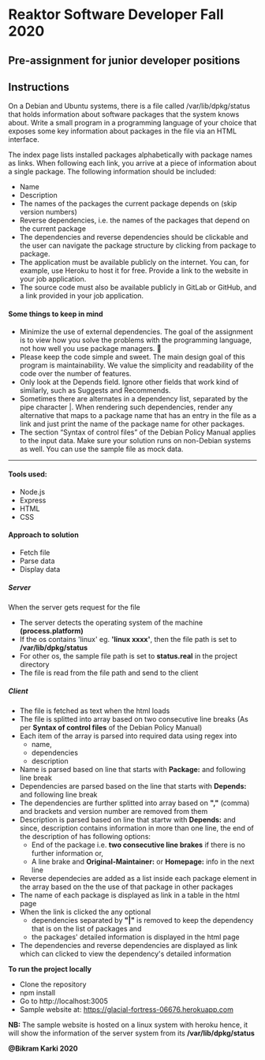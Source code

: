 # Reaktor Software Developer Fall 2020

## Pre-assignment for junior developer positions

## Instructions

On a Debian and Ubuntu systems, there is a file called /var/lib/dpkg/status that holds information about software packages that the system knows about. Write a small program in a programming language of your choice that exposes some key information about packages in the file via an HTML interface.

The index page lists installed packages alphabetically with package names as links.
When following each link, you arrive at a piece of information about a single package. The following information should be included:

- Name
- Description
- The names of the packages the current package depends on (skip version numbers)
- Reverse dependencies, i.e. the names of the packages that depend on the current package
- The dependencies and reverse dependencies should be clickable and the user can navigate the package structure by clicking from package to package.
- The application must be available publicly on the internet. You can, for example, use Heroku to host it for free. Provide a link to the website in your job application.
- The source code must also be available publicly in GitLab or GitHub, and a link provided in your job application.

#### Some things to keep in mind

- Minimize the use of external dependencies. The goal of the assignment is to view how you solve the problems with the programming language, not how well you use package managers. 🙂
- Please keep the code simple and sweet. The main design goal of this program is maintainability. We value the simplicity and readability of the code over the number of features.
- Only look at the Depends field. Ignore other fields that work kind of similarly, such as Suggests and Recommends.
- Sometimes there are alternates in a dependency list, separated by the pipe character |. When rendering such dependencies, render any alternative that maps to a package name that has an entry in the file as a link and just print the name of the package name for other packages.
- The section “Syntax of control files” of the Debian Policy Manual applies to the input data.
  Make sure your solution runs on non-Debian systems as well. You can use the sample file as mock data.

---

#### Tools used:

- Node.js
- Express
- HTML
- CSS

#### Approach to solution

- Fetch file
- Parse data
- Display data

##### Server

When the server gets request for the file

- The server detects the operating system of the machine **(process.platform)**
- If the os contains 'linux' eg. **'linux xxxx'**, then the file path is set to **/var/lib/dpkg/status**
- For other os, the sample file path is set to **status.real** in the project directory
- The file is read from the file path and send to the client

##### Client

- The file is fetched as text when the html loads
- The file is splitted into array based on two consecutive line breaks (As per **Syntax of control files** of the Debian Policy Manual)
- Each item of the array is parsed into required data using regex into
  - name,
  - dependencies
  - description
- Name is parsed based on line that starts with **Package:** and following line break
- Dependencies are parsed based on the line that starts with **Depends:** and following line break
- The dependencies are further splitted into array based on **","** (comma) and brackets and version number are removed from them
- Description is parsed based on line that startw with **Depends:** and since, description contains information in more than one line, the end of the description of has following options:
  - End of the package i.e. **two consecutive line brakes** if there is no further information or,
  - A line brake and **Original-Maintainer:** or **Homepage:** info in the next line
- Reverse dependecies are added as a list inside each package element in the array based on the the use of that package in other packages
- The name of each package is displayed as link in a table in the html page
- When the link is clicked the any optional
  - dependencies separated by **"|"** is removed to keep the dependency that is on the list of packages and
  - the packages' detailed information is displayed in the html page
- The dependencies and reverse dependencies are displayed as link which can clicked to view the dependency's detailed information

**To run the project locally**

- Clone the repository
- npm install
- Go to http://localhost:3005
- Sample website at: https://glacial-fortress-06676.herokuapp.com

**NB:**
The sample website is hosted on a linux system with heroku hence, it will show the information of the server system from its **/var/lib/dpkg/status**

**@Bikram Karki 2020**
